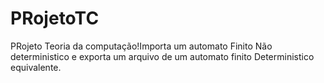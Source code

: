 # PRojetoTC
PRojeto Teoria da computação!Importa um automato Finito Não deterministico
e exporta um arquivo de um automato finito Deterministico equivalente.
